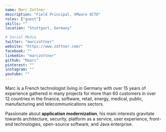 ```yaml
---
name: Marc Zottner
description: "Field Principal, VMware OCTO"
roles: ["guest"]
skills: ""
location: "Stuttgart, Germany"

# Social Media
twitter: "marczottner"
website: "https://www.zottner.com/"
facebook: ""
linkedin: "marczottner"
github: "Maarc"
pinterest: ""
instagram: ""
youtube: ""
---
```


Marc is a French technologist living in Germany with over 15 years of experience gathered in many projects for more than 60 customers in over 12 countries in the finance, software, retail, energy, medical, public, manufacturing and telecommunications sectors.  

Passionate about **application modernization**, his main interests gravitate towards architecture, security, platform as a service, user experience, front-end technologies, open-source software, and Java enterprise.

<!--more-->
